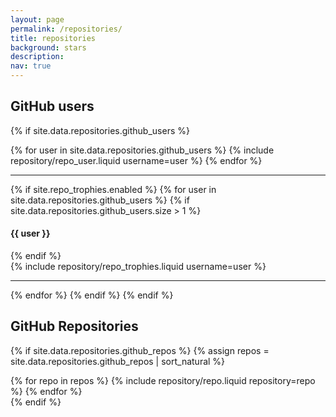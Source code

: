 ```yaml
---
layout: page
permalink: /repositories/
title: repositories
background: stars
description:
nav: true
---
```


## GitHub users

{% if site.data.repositories.github_users %}

<div class="repositories d-flex flex-wrap flex-md-row flex-column justify-content-between align-items-center">
  {% for user in site.data.repositories.github_users %}
    {% include repository/repo_user.liquid username=user %}
  {% endfor %}
</div>

---

{% if site.repo_trophies.enabled %}
{% for user in site.data.repositories.github_users %}
{% if site.data.repositories.github_users.size > 1 %}

  <h4>{{ user }}</h4>
  {% endif %}
  <div class="repositories d-flex flex-wrap flex-md-row flex-column justify-content-between align-items-center">
  {% include repository/repo_trophies.liquid username=user %}
  </div>

---

{% endfor %}
{% endif %}
{% endif %}

## GitHub Repositories

{% if site.data.repositories.github_repos %}
{% assign repos = site.data.repositories.github_repos | sort_natural %}

<div class="repositories d-flex flex-wrap flex-md-row flex-column justify-content-between align-items-center">
  {% for repo in repos %}
    {% include repository/repo.liquid repository=repo %}
  {% endfor %}
</div>
{% endif %}

